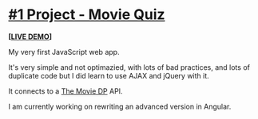 # [#1 Project - Movie Quiz](./Movie%20Quiz%20(external%20REST%20API))
**[[LIVE DEMO](http://tviix.com/workspace/jsapp/)]**

My very first JavaScript web app. 

It's very simple and not optimazied, with lots of bad practices, and lots of duplicate code but I did learn to use AJAX and jQuery with it.

It connects to a [The Movie DP](https://www.themoviedb.org/documentation/api) API.

I am currently working on rewriting an advanced version in Angular.